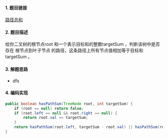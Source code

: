 

#### 1. 题目链接
[路径总和](https://leetcode-cn.com/problems/path-sum/)

#### 2. 题目描述
给你二叉树的根节点root 和一个表示目标和的整数targetSum ，判断该树中是否存在 根节点到叶子节点 的路径，这条路径上所有节点值相加等于目标和targetSum 。

#### 3. 解题思路

* dfs

#### 4. 编码实现
``` java
public boolean hasPathSum(TreeNode root, int targetSum) {
    if (root == null) return false;
    if (root.left == null && root.right == null) {
        return root.val == targetSum;
    }
    return hasPathSum(root.left, targetSum - root.val) || hasPathSum(root.right, targetSum - root.val);
}
```

